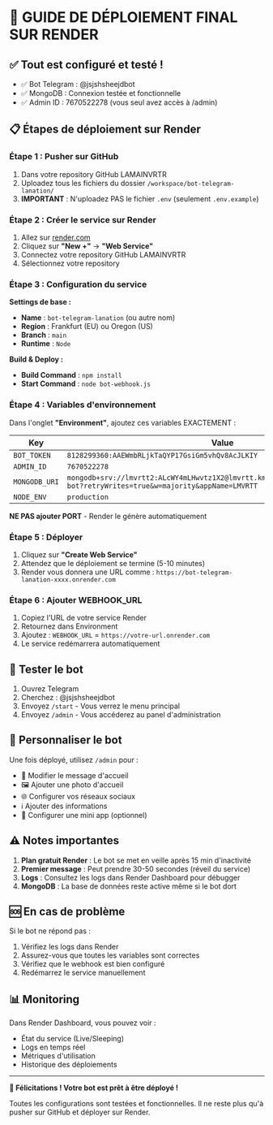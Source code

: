 # 🚀 GUIDE DE DÉPLOIEMENT FINAL SUR RENDER

## ✅ Tout est configuré et testé !

- ✅ Bot Telegram : @jsjshsheejdbot
- ✅ MongoDB : Connexion testée et fonctionnelle
- ✅ Admin ID : 7670522278 (vous seul avez accès à /admin)

## 📋 Étapes de déploiement sur Render

### Étape 1 : Pusher sur GitHub

1. Dans votre repository GitHub LAMAINVRTR
2. Uploadez tous les fichiers du dossier `/workspace/bot-telegram-lanation/`
3. **IMPORTANT** : N'uploadez PAS le fichier `.env` (seulement `.env.example`)

### Étape 2 : Créer le service sur Render

1. Allez sur [render.com](https://render.com)
2. Cliquez sur **"New +"** → **"Web Service"**
3. Connectez votre repository GitHub LAMAINVRTR
4. Sélectionnez votre repository

### Étape 3 : Configuration du service

**Settings de base :**
- **Name** : `bot-telegram-lanation` (ou autre nom)
- **Region** : Frankfurt (EU) ou Oregon (US)
- **Branch** : `main`
- **Runtime** : `Node`

**Build & Deploy :**
- **Build Command** : `npm install`
- **Start Command** : `node bot-webhook.js`

### Étape 4 : Variables d'environnement

Dans l'onglet **"Environment"**, ajoutez ces variables EXACTEMENT :

| Key | Value |
|-----|-------|
| `BOT_TOKEN` | `8128299360:AAEWmbRLjkTaQYP17GsiGm5vhQv8AcJLKIY` |
| `ADMIN_ID` | `7670522278` |
| `MONGODB_URI` | `mongodb+srv://lmvrtt2:ALcWY4mLHwvtz1X2@lmvrtt.km9x4q9.mongodb.net/telegram-bot?retryWrites=true&w=majority&appName=LMVRTT` |
| `NODE_ENV` | `production` |

**NE PAS ajouter PORT** - Render le génère automatiquement

### Étape 5 : Déployer

1. Cliquez sur **"Create Web Service"**
2. Attendez que le déploiement se termine (5-10 minutes)
3. Render vous donnera une URL comme : `https://bot-telegram-lanation-xxxx.onrender.com`

### Étape 6 : Ajouter WEBHOOK_URL

1. Copiez l'URL de votre service Render
2. Retournez dans Environment
3. Ajoutez : `WEBHOOK_URL` = `https://votre-url.onrender.com`
4. Le service redémarrera automatiquement

## 🧪 Tester le bot

1. Ouvrez Telegram
2. Cherchez : @jsjshsheejdbot
3. Envoyez `/start` - Vous verrez le menu principal
4. Envoyez `/admin` - Vous accéderez au panel d'administration

## 🎨 Personnaliser le bot

Une fois déployé, utilisez `/admin` pour :
- 📝 Modifier le message d'accueil
- 🖼️ Ajouter une photo d'accueil
- 🌐 Configurer vos réseaux sociaux
- ℹ️ Ajouter des informations
- 📱 Configurer une mini app (optionnel)

## ⚠️ Notes importantes

1. **Plan gratuit Render** : Le bot se met en veille après 15 min d'inactivité
2. **Premier message** : Peut prendre 30-50 secondes (réveil du service)
3. **Logs** : Consultez les logs dans Render Dashboard pour débugger
4. **MongoDB** : La base de données reste active même si le bot dort

## 🆘 En cas de problème

Si le bot ne répond pas :
1. Vérifiez les logs dans Render
2. Assurez-vous que toutes les variables sont correctes
3. Vérifiez que le webhook est bien configuré
4. Redémarrez le service manuellement

## 📊 Monitoring

Dans Render Dashboard, vous pouvez voir :
- État du service (Live/Sleeping)
- Logs en temps réel
- Métriques d'utilisation
- Historique des déploiements

---

**🎉 Félicitations ! Votre bot est prêt à être déployé !**

Toutes les configurations sont testées et fonctionnelles. Il ne reste plus qu'à pusher sur GitHub et déployer sur Render.